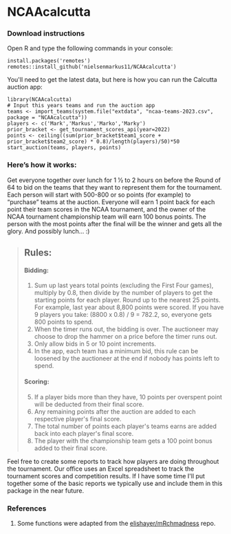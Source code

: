 # NCAAcalcutta

### Download instructions
Open R and type the following commands in your console:
```
install.packages('remotes')
remotes::install_github('nielsenmarkus11/NCAAcalcutta')
```
You'll need to get the latest data, but here is how you can run the Calcutta auction app:
```
library(NCAAcalcutta)
# Input this years teams and run the auction app
teams <- import_teams(system.file("extdata", "ncaa-teams-2023.csv", package = "NCAAcalcutta"))
players <- c('Mark','Markus','Marko','Marky')
prior_bracket <- get_tournament_scores_api(year=2022)
points <- ceiling((sum(prior_bracket$team1_score + prior_bracket$team2_score) * 0.8)/length(players)/50)*50
start_auction(teams, players, points)
```

### Here’s how it works:
Get everyone together over lunch for 1 1⁄2 to 2 hours on before the Round of 64 to bid on the teams that they want to represent them for the tournament. Each person will start with 500-800 or so points (for example) to “purchase” teams at the auction. Everyone will earn 1 point back for each point their team scores in the NCAA tournament, and the owner of the NCAA tournament championship team will earn 100 bonus points. The person with the most points after the final will be the winner and gets all the glory. And possibly lunch… :)

> ## Rules:
> #### Bidding:
> 1. Sum up last years total points (excluding the First Four games), multiply by 0.8, then divide by the number of players to get the starting points for each player. Round up to the nearest 25 points. For example, last year about 8,800 points were scored. If you have 9 players you take: (8800 x 0.8) / 9 = 782.2, so, everyone gets 800 points to spend.
> 2. When the timer runs out, the bidding is over. The auctioneer may choose to drop the hammer on a price before the timer runs out.
> 3. Only allow bids in 5 or 10 point increments.
> 4. In the app, each team has a minimum bid, this rule can be loosened by the auctioneer at the end if nobody has points left to spend.
> 
> #### Scoring:
> 5. If a player bids more than they have, 10 points per overspent point will be deducted from their final score.
> 6. Any remaining points after the auction are added to each respective player's final score.
> 7. The total number of points each player's teams earns are added back into each player's final score.
> 8. The player with the championship team gets a 100 point bonus added to their final score.

Feel free to create some reports to track how players are doing throughout the tournament.  Our office uses an Excel spreadsheet to track the tournament scores and competition results.  If I have some time I'll put together some of the basic reports we typically use and include them in this package in the near future.

### References
1. Some functions were adapted from the [elishayer/mRchmadness](https://github.com/elishayer/mRchmadness) repo.
